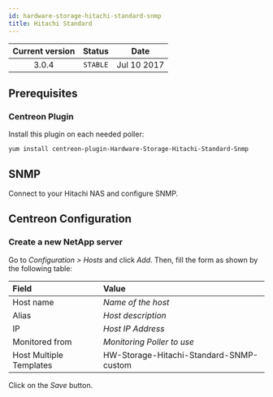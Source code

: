 ```yaml
---
id: hardware-storage-hitachi-standard-snmp
title: Hitachi Standard
---
```


| Current version | Status | Date |
| :-: | :-: | :-: |
| 3.0.4 | `STABLE` | Jul 10 2017 |

## Prerequisites

### Centreon Plugin

Install this plugin on each needed poller:

``` shell
yum install centreon-plugin-Hardware-Storage-Hitachi-Standard-Snmp
```

## SNMP

Connect to your Hitachi NAS and configure SNMP.

## Centreon Configuration

### Create a new NetApp server

Go to *Configuration \> Hosts* and click *Add*. Then, fill the form as shown by the following table:

| Field                   | Value                                   |
| :---------------------- | :-------------------------------------- |
| Host name               | *Name of the host*                      |
| Alias                   | *Host description*                      |
| IP                      | *Host IP Address*                       |
| Monitored from          | *Monitoring Poller to use*              |
| Host Multiple Templates | HW-Storage-Hitachi-Standard-SNMP-custom |

Click on the *Save* button.

